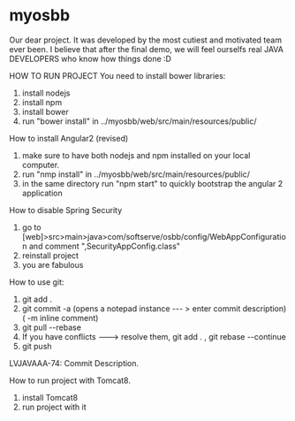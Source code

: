 # myosbb
Our dear project.
It was developed by the most cutiest and motivated team ever been.
I believe that after the final demo, we will feel ourselfs real JAVA DEVELOPERS who know how things done :D

HOW TO RUN PROJECT 
You need to install bower libraries:
1) install nodejs
2) install npm
3) install bower
4) run "bower install" in ../myosbb/web/src/main/resources/public/

How to install Angular2 (revised)
1) make sure to have both nodejs and npm installed on your local computer.
2) run "nmp install" in ../myosbb/web/src/main/resources/public/
3) in the same directory run "npm start" to quickly bootstrap the angular 2 application

How to disable Spring Security
1) go to [web]>src>main>java>com/softserve/osbb/config/WebAppConfiguration  and comment ",SecurityAppConfig.class"
2) reinstall project
3) you are fabulous

How to use git:
1) git add .
2) git commit -a (opens a notepad instance --- > enter commit description) ( -m inline comment)
3) git pull --rebase
3) If you have conflicts ---> resolve them, git add . ,  git rebase --continue
4) git push

LVJAVAAA-74: Commit Description.

How to run project with Tomcat8.
1) install Tomcat8
2) run project with it

